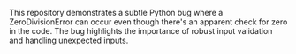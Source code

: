 This repository demonstrates a subtle Python bug where a ZeroDivisionError can occur even though there's an apparent check for zero in the code. The bug highlights the importance of robust input validation and handling unexpected inputs.